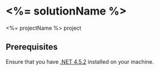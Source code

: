 # <%= solutionName %>

<%= projectName %> project

## Prerequisites

Ensure that you have [.NET 4.5.2](http://www.microsoft.com/en-us/download/details.aspx?id=42642) installed on your machine.